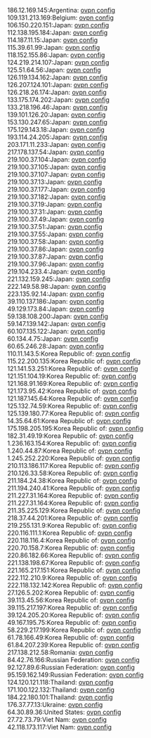 186.12.169.145:Argentina: [ovpn config](vpn/186_12_169_145.ovpn)  
109.131.213.169:Belgium: [ovpn config](vpn/109_131_213_169.ovpn)  
106.150.220.151:Japan: [ovpn config](vpn/106_150_220_151.ovpn)  
112.138.195.184:Japan: [ovpn config](vpn/112_138_195_184.ovpn)  
114.187.11.15:Japan: [ovpn config](vpn/114_187_11_15.ovpn)  
115.39.61.99:Japan: [ovpn config](vpn/115_39_61_99.ovpn)  
118.152.155.86:Japan: [ovpn config](vpn/118_152_155_86.ovpn)  
124.219.214.107:Japan: [ovpn config](vpn/124_219_214_107.ovpn)  
125.51.64.56:Japan: [ovpn config](vpn/125_51_64_56.ovpn)  
126.119.134.162:Japan: [ovpn config](vpn/126_119_134_162.ovpn)  
126.207.124.101:Japan: [ovpn config](vpn/126_207_124_101.ovpn)  
126.218.26.174:Japan: [ovpn config](vpn/126_218_26_174.ovpn)  
133.175.174.202:Japan: [ovpn config](vpn/133_175_174_202.ovpn)  
133.218.196.46:Japan: [ovpn config](vpn/133_218_196_46.ovpn)  
139.101.126.20:Japan: [ovpn config](vpn/139_101_126_20.ovpn)  
153.130.247.65:Japan: [ovpn config](vpn/153_130_247_65.ovpn)  
175.129.143.18:Japan: [ovpn config](vpn/175_129_143_18.ovpn)  
193.114.24.205:Japan: [ovpn config](vpn/193_114_24_205.ovpn)  
203.171.11.233:Japan: [ovpn config](vpn/203_171_11_233.ovpn)  
217.178.137.54:Japan: [ovpn config](vpn/217_178_137_54.ovpn)  
219.100.37.104:Japan: [ovpn config](vpn/219_100_37_104.ovpn)  
219.100.37.105:Japan: [ovpn config](vpn/219_100_37_105.ovpn)  
219.100.37.107:Japan: [ovpn config](vpn/219_100_37_107.ovpn)  
219.100.37.13:Japan: [ovpn config](vpn/219_100_37_13.ovpn)  
219.100.37.177:Japan: [ovpn config](vpn/219_100_37_177.ovpn)  
219.100.37.182:Japan: [ovpn config](vpn/219_100_37_182.ovpn)  
219.100.37.19:Japan: [ovpn config](vpn/219_100_37_19.ovpn)  
219.100.37.31:Japan: [ovpn config](vpn/219_100_37_31.ovpn)  
219.100.37.49:Japan: [ovpn config](vpn/219_100_37_49.ovpn)  
219.100.37.51:Japan: [ovpn config](vpn/219_100_37_51.ovpn)  
219.100.37.55:Japan: [ovpn config](vpn/219_100_37_55.ovpn)  
219.100.37.58:Japan: [ovpn config](vpn/219_100_37_58.ovpn)  
219.100.37.86:Japan: [ovpn config](vpn/219_100_37_86.ovpn)  
219.100.37.87:Japan: [ovpn config](vpn/219_100_37_87.ovpn)  
219.100.37.96:Japan: [ovpn config](vpn/219_100_37_96.ovpn)  
219.104.233.4:Japan: [ovpn config](vpn/219_104_233_4.ovpn)  
221.132.159.245:Japan: [ovpn config](vpn/221_132_159_245.ovpn)  
222.149.58.98:Japan: [ovpn config](vpn/222_149_58_98.ovpn)  
223.135.92.14:Japan: [ovpn config](vpn/223_135_92_14.ovpn)  
39.110.137.186:Japan: [ovpn config](vpn/39_110_137_186.ovpn)  
49.129.173.84:Japan: [ovpn config](vpn/49_129_173_84.ovpn)  
59.138.108.200:Japan: [ovpn config](vpn/59_138_108_200.ovpn)  
59.147.139.142:Japan: [ovpn config](vpn/59_147_139_142.ovpn)  
60.107.135.122:Japan: [ovpn config](vpn/60_107_135_122.ovpn)  
60.134.4.75:Japan: [ovpn config](vpn/60_134_4_75.ovpn)  
60.65.246.28:Japan: [ovpn config](vpn/60_65_246_28.ovpn)  
110.11.143.5:Korea Republic of: [ovpn config](vpn/110_11_143_5.ovpn)  
115.22.200.135:Korea Republic of: [ovpn config](vpn/115_22_200_135.ovpn)  
121.141.53.251:Korea Republic of: [ovpn config](vpn/121_141_53_251.ovpn)  
121.151.104.19:Korea Republic of: [ovpn config](vpn/121_151_104_19.ovpn)  
121.168.91.169:Korea Republic of: [ovpn config](vpn/121_168_91_169.ovpn)  
121.173.95.42:Korea Republic of: [ovpn config](vpn/121_173_95_42.ovpn)  
121.187.145.64:Korea Republic of: [ovpn config](vpn/121_187_145_64.ovpn)  
125.132.74.59:Korea Republic of: [ovpn config](vpn/125_132_74_59.ovpn)  
125.139.180.77:Korea Republic of: [ovpn config](vpn/125_139_180_77.ovpn)  
14.35.64.61:Korea Republic of: [ovpn config](vpn/14_35_64_61.ovpn)  
175.198.205.195:Korea Republic of: [ovpn config](vpn/175_198_205_195.ovpn)  
182.31.49.19:Korea Republic of: [ovpn config](vpn/182_31_49_19.ovpn)  
1.236.163.154:Korea Republic of: [ovpn config](vpn/1_236_163_154.ovpn)  
1.240.44.87:Korea Republic of: [ovpn config](vpn/1_240_44_87.ovpn)  
1.245.252.220:Korea Republic of: [ovpn config](vpn/1_245_252_220.ovpn)  
210.113.186.117:Korea Republic of: [ovpn config](vpn/210_113_186_117.ovpn)  
210.126.33.58:Korea Republic of: [ovpn config](vpn/210_126_33_58.ovpn)  
211.184.24.38:Korea Republic of: [ovpn config](vpn/211_184_24_38.ovpn)  
211.194.240.41:Korea Republic of: [ovpn config](vpn/211_194_240_41.ovpn)  
211.227.31.164:Korea Republic of: [ovpn config](vpn/211_227_31_164.ovpn)  
211.227.31.164:Korea Republic of: [ovpn config](vpn/211_227_31_164.ovpn)  
211.35.225.129:Korea Republic of: [ovpn config](vpn/211_35_225_129.ovpn)  
218.37.44.201:Korea Republic of: [ovpn config](vpn/218_37_44_201.ovpn)  
219.255.131.9:Korea Republic of: [ovpn config](vpn/219_255_131_9.ovpn)  
220.116.111.1:Korea Republic of: [ovpn config](vpn/220_116_111_1.ovpn)  
220.118.116.4:Korea Republic of: [ovpn config](vpn/220_118_116_4.ovpn)  
220.70.158.7:Korea Republic of: [ovpn config](vpn/220_70_158_7.ovpn)  
220.86.182.66:Korea Republic of: [ovpn config](vpn/220_86_182_66.ovpn)  
221.138.198.67:Korea Republic of: [ovpn config](vpn/221_138_198_67.ovpn)  
221.165.217.151:Korea Republic of: [ovpn config](vpn/221_165_217_151.ovpn)  
222.112.210.9:Korea Republic of: [ovpn config](vpn/222_112_210_9.ovpn)  
222.118.132.142:Korea Republic of: [ovpn config](vpn/222_118_132_142.ovpn)  
27.126.5.202:Korea Republic of: [ovpn config](vpn/27_126_5_202.ovpn)  
39.113.45.56:Korea Republic of: [ovpn config](vpn/39_113_45_56.ovpn)  
39.115.217.197:Korea Republic of: [ovpn config](vpn/39_115_217_197.ovpn)  
39.124.205.20:Korea Republic of: [ovpn config](vpn/39_124_205_20.ovpn)  
49.167.195.75:Korea Republic of: [ovpn config](vpn/49_167_195_75.ovpn)  
58.229.217.199:Korea Republic of: [ovpn config](vpn/58_229_217_199.ovpn)  
61.78.166.49:Korea Republic of: [ovpn config](vpn/61_78_166_49.ovpn)  
61.84.207.239:Korea Republic of: [ovpn config](vpn/61_84_207_239.ovpn)  
217.138.212.58:Romania: [ovpn config](vpn/217_138_212_58.ovpn)  
84.42.76.166:Russian Federation: [ovpn config](vpn/84_42_76_166.ovpn)  
92.127.89.6:Russian Federation: [ovpn config](vpn/92_127_89_6.ovpn)  
95.159.162.149:Russian Federation: [ovpn config](vpn/95_159_162_149.ovpn)  
124.120.121.118:Thailand: [ovpn config](vpn/124_120_121_118.ovpn)  
171.100.122.132:Thailand: [ovpn config](vpn/171_100_122_132.ovpn)  
184.22.180.101:Thailand: [ovpn config](vpn/184_22_180_101.ovpn)  
176.37.77.13:Ukraine: [ovpn config](vpn/176_37_77_13.ovpn)  
64.30.89.36:United States: [ovpn config](vpn/64_30_89_36.ovpn)  
27.72.73.79:Viet Nam: [ovpn config](vpn/27_72_73_79.ovpn)  
42.118.173.117:Viet Nam: [ovpn config](vpn/42_118_173_117.ovpn)  
